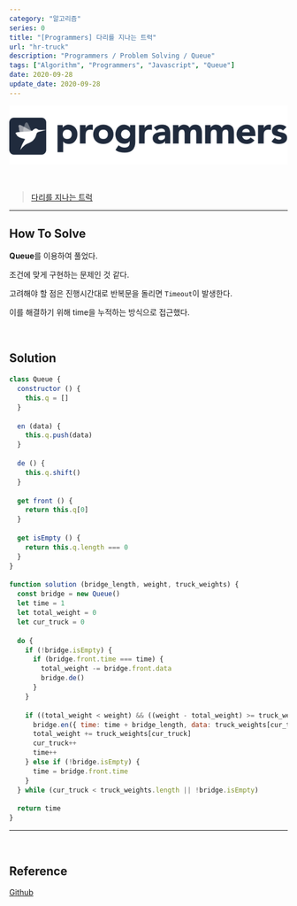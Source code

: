 ```yaml
---
category: "알고리즘"
series: 0
title: "[Programmers] 다리를 지나는 트럭"
url: "hr-truck"
description: "Programmers / Problem Solving / Queue"
tags: ["Algorithm", "Programmers", "Javascript", "Queue"]
date: 2020-09-28
update_date: 2020-09-28
---
```

![](https://raw.githubusercontent.com/akasai/Algorithm-Solutions/master/Programmers/programmers-logo.png)

<br>

> [다리를 지나는 트럭](https://programmers.co.kr/learn/courses/30/lessons/42583)

***

## How To Solve

**Queue**를 이용하여 풀었다.

조건에 맞게 구현하는 문제인 것 같다.

고려해야 할 점은 진행시간대로 반복문을 돌리면 `Timeout`이 발생한다.

이를 해결하기 위해 time을 누적하는 방식으로 접근했다.

<br>

## Solution

```javascript
class Queue {
  constructor () {
    this.q = []
  }

  en (data) {
    this.q.push(data)
  }

  de () {
    this.q.shift()
  }

  get front () {
    return this.q[0]
  }

  get isEmpty () {
    return this.q.length === 0
  }
}

function solution (bridge_length, weight, truck_weights) {
  const bridge = new Queue()
  let time = 1
  let total_weight = 0
  let cur_truck = 0

  do {
    if (!bridge.isEmpty) {
      if (bridge.front.time === time) {
        total_weight -= bridge.front.data
        bridge.de()
      }
    }

    if ((total_weight < weight) && ((weight - total_weight) >= truck_weights[cur_truck]) && cur_truck < truck_weights.length) {
      bridge.en({ time: time + bridge_length, data: truck_weights[cur_truck] })
      total_weight += truck_weights[cur_truck]
      cur_truck++
      time++
    } else if (!bridge.isEmpty) {
      time = bridge.front.time
    }
  } while (cur_truck < truck_weights.length || !bridge.isEmpty)

  return time
}
```

***

<br>

## Reference

<span class="reference">

[Github](https://github.com/akasai/Algorithm-Solutions/blob/master/Programmers/%EC%8A%A4%ED%83%9D_%ED%81%90/2.%EB%8B%A4%EB%A6%AC%EB%A5%BC_%EC%A7%80%EB%82%98%EB%8A%94_%ED%8A%B8%EB%9F%AD.js)

</span>
